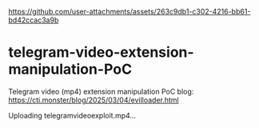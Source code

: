 
https://github.com/user-attachments/assets/263c9db1-c302-4216-bb61-bd42ccac3a9b
# telegram-video-extension-manipulation-PoC
Telegram video (mp4) extension manipulation PoC
blog: https://cti.monster/blog/2025/03/04/evilloader.html


Uploading telegramvideoexploit.mp4…

